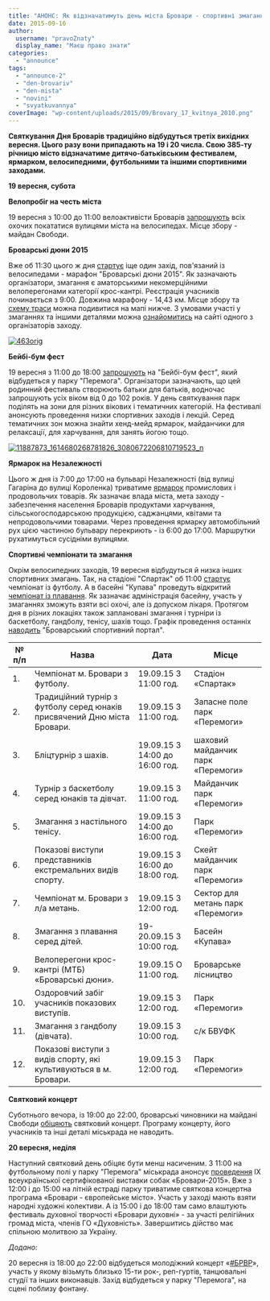 ```yaml
---
title: "АНОНС: Як відзначатимуть день міста Бровари - спортивні змагання, ярмарки та фестиваль"
date: 2015-09-16
author: 
  username: "pravoZnaty"
  display_name: "Маєш право знати"
categories: 
  - "announce"
tags: 
  - "announce-2"
  - "den-brovariv"
  - "den-mista"
  - "novini"
  - "svyatkuvannya"
coverImage: "wp-content/uploads/2015/09/Brovary_17_kvitnya_2010.png"
---
```


**Святкування Дня Броварів традиційно відбудуться третіх вихідних вересня. Цього разу вони припадають на 19 і 20 числа. Свою 385-ту річницю місто відзначатиме дитячо-батьківським фестивалем, ярмарком, велосипедними, футбольними та іншими спортивними заходами.**

**19 вересня, субота**

**Велопробіг на честь міста**

19 вересня з 10:00 до 11:00 велоактивісти Броварів [запрошують](https://www.facebook.com/events/885004688255407/) всіх охочих покататися вулицями міста на велосипедах. Місце збору - майдан Свободи.

**Броварські дюни 2015**

Вже об 11:30 цього ж дня [стартує](https://mpz.brovary.org/anons-19-serpnya-vidbudutsya-velozmagannya-brovarski-dyuny/) іще один захід, пов'язаний із велосипедами - марафон "Броварські дюни 2015". Як зазначають організатори, змагання є аматорськими некомерційними велоперегонами категорії крос-кантрі. Реєстрація учасників починається з 9:00. Довжина марафону - 14,43 км. Місце збору та [схему траси](http://www.gpsies.com/map.do?fileId=vrwjrydvikijgnfg) можна подивитися на мапі нижче. З умовами участі у змаганнях та іншими деталями можна [ознайомитись](http://bikeportal.org.ua/index.php?option=com_content&view=article&id=3861&Itemid=957) на сайті одного з організаторів заходу.

[![463orig](https://mpz.brovary.org/wp-content/uploads/2015/09/463orig.jpg)](https://mpz.brovary.org/wp-content/uploads/2015/09/463orig.jpg)

**Бейбі-бум фест**

19 вересня з 11:00 до 18:00 [запрошують](https://mpz.brovary.org/anons-baby-boom-fest-u-brovarah-19-veresnya/) на "Бейбі-бум фест", який відбудеться у парку "Перемога". Організатори зазначають, що цей родинний фестиваль створюють батьки для батьків, водночас запрошують усіх віком від 0 до 102 років. У день святкування парк поділять на зони для різних вікових і тематичних категорій. На фестивалі анонсують проведення низки спортивних заходів і лекцій. Серед тематичних зон можна знайти хенд-мейд ярмарок, майданчики для релаксації, для харчування, для занять йогою тощо.

[![11887873_1614680268781826_3080672206810719523_n](https://mpz.brovary.org/wp-content/uploads/2015/09/11887873_1614680268781826_3080672206810719523_n.jpg)](https://mpz.brovary.org/wp-content/uploads/2015/09/11887873_1614680268781826_3080672206810719523_n.jpg)

**Ярмарок на Незалежності**

Цього ж дня із 7:00 до 17:00 на бульварі Незалежності (від вулиці Гагаріна до вулиці Короленка) триватиме [ярмарок](http://docs.pravo-znaty.org.ua/p27287/10.09.2015/143) промислових і продовольчих товарів. Як зазначає влада міста, мета заходу - забезпечення населення Броварів продуктами харчування, сільськогосподарською продукцією, саджанцями, квітами та непродовольчими товарами. Через проведення ярмарку автомобільний рух цією частиною бульвару перекриють - із 6:00 до 17:00. Маршрутки рухатимуться сусідніми вулицями.

**Спортивні чемпіонати та змагання**

Окрім велосипедних заходів, 19 вересня відбудуться й низка інших спортивних змагань. Так, на стадіоні "Спартак" об 11:00 [стартує](http://www.brovary.kiev.ua/shanovn%D1%96-brovarchani-vash%D1%96i-uvaz%D1%96-predstavlena-programa-zagalnom%D1%96skikh-zakhod%D1%96v-prisvyachenikh-dnyu) чемпіонат із футболу. А в басейні "Купава" проведуть відкритий [чемпіонат із плавання](https://www.facebook.com/Kupava-Brovary-220332298177735/timeline/?ref=ts). Як зазначає адміністрація басейну, участь у змаганнях зможуть взяти всі охочі, але із допуском лікаря. Протягом дня в різних локаціях також заплановані змагання і турніри із баскетболу, гандболу, тенісу, шахів тощо. Графік проведення останніх [наводить](http://www.brovsport.kiev.ua/golovni-novyny/plan-sportivno-masovikh-zakhodiv-z-nagodi-svyatkuvannya-dnya-mista-brovari) "Броварський спортивний портал".

|   **№**  **п/п**   |   **Назва**   |   **Дата**   |   **Місце**   |
| --- | --- | --- | --- |
|   1. | Чемпіонат м. Бровари з футболу. |   19.09.15  З 11:00 год.   |   Стадіон «Спартак»   |
|   2. | Традиційний турнір з футболу серед юнаків присвячений Дню міста Бровари. |   19.09.15  З 11:00 год.   |   Запасне поле парк «Перемоги»   |
|   3. | Бліцтурнір з шахів. |   19.09.15  З 14:00 до 16:00 год.   |   шаховий майданчик парк «Перемоги»   |
|   4. | Турнір з баскетболу серед юнаків та дівчат. |   19.09.15  З 11:00 год.   |   Майданчик парк «Перемоги»   |
|   5. | Змагання з настільного тенісу. |   19.09.15  З 14:00 до 16:00 год.   |   Парк «Перемоги»   |
|   6. | Показові виступи представників екстремальних видів спорту. |   19.09.15  З 16:00 до 18:00 год.   |   Скейт майданчик парк «Перемоги»   |
|   7. | Чемпіонат м. Бровари з л/а метань. |   19.09.15  З 12:00 год.   |   Сектор для метань парк «Перемоги»   |
|   8. | Змагання з плавання серед дітей. |   19-20.09.15  З 10:00 год.   |   Басейн «Купава»   |
|   9. | Велоперегони крос-кантрі (МТБ) «Броварські дюни». |   19.09.15  О 11:00 год.   |   Броварське лісництво   |
|   10. | Оздоровчий забіг учасників показових виступів. |   19.09.15  З 12:00 год.   |   Парк «Перемоги»   |
|   11. | Змагання з гандболу (дівчата). |   19.09.15  З 10:00 год.   |   с/к  БВУФК   |
|   12. |   Показові виступи з видів спорту, які культивуються в  м. Бровари. |   19.09.15  З 12:00 год.   |   Парк «Перемоги»   |

**Святковий концерт**

Суботнього вечора, із 19:00 до 22:00, броварські чиновники на майдані Свободи [обіцяють](http://www.brovary.kiev.ua/shanovn%D1%96-brovarchani-vash%D1%96i-uvaz%D1%96-predstavlena-programa-zagalnom%D1%96skikh-zakhod%D1%96v-prisvyachenikh-dnyu) святковий концерт. Програму концерту, його учасників та інші деталі міськрада не наводить.

**20 вересня, неділя**

Наступний святковий день обіцяє бути менш насиченим. З 11:00 на футбольному полі у парку "Перемога" міськрада анонсує [проведення](http://www.brovary.kiev.ua/shanovn%D1%96-brovarchani-vash%D1%96i-uvaz%D1%96-predstavlena-programa-zagalnom%D1%96skikh-zakhod%D1%96v-prisvyachenikh-dnyu) ІX всеукраїнської сертифікованої виставки собак «Бровари-2015». Вже з 12:00 і до 15:00 на літній естраді парку триватиме святкова концертна програма «Бровари - європейське місто». Участь у заході мають взяти народні художні колективи. А із 15:00 і до 18:00 там само влаштують фестиваль духовної творчості «Бровари духовні» - за участі релігійних громад міста, членів ГО «Духовність». Завершитись дійство має спільною молитвою за Україну.

_Додано:_

20 вересня із 18:00 до 22:00 відбудеться молодіжний концерт «[#БРВР](https://mpz.brovary.org/anons-20-veresnya-vidbudetsya-molodizhnyj-kontsert-dnya-brovariv/)», участь у якому візьмуть близько 15-ти рок-, реп-гуртів, танцювальні студії та інших виконавців. Захід відбудеться у парку "Перемога", на сцені поблизу фонтану.
